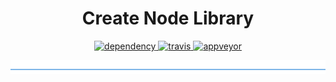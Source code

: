<h1 align="center">Create Node Library</h1>

<p align="center">
  <a href="https://david-dm.org/DaNautilus/create-node-library">
    <img src="https://david-dm.org/DaNautilus/create-node-library/status.svg?style=flat" alt="dependency" />
  </a>
  <a href="https://travis-ci.org/DaNautilus/create-node-library">
    <img src="https://travis-ci.org/DaNautilus/create-node-library.svg?branch=master" alt="travis" />
  </a>
    <a href="https://ci.appveyor.com/project/DaNautilus/database-metrics-logger/branch/master">
    <img src="https://ci.appveyor.com/api/projects/status/boscpdij2106sycw?svg=true&passingText=windows%20passing&pendingText=windows%20pending&failingText=windows%20failing" alt="appveyor" />
  </a>
</p>

![divider](./divider.png)
